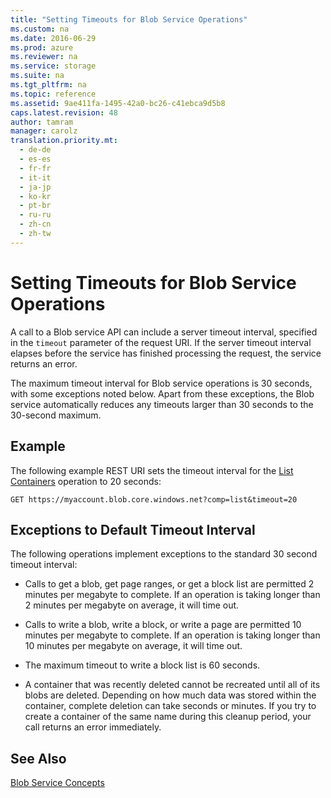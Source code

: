 ```yaml
---
title: "Setting Timeouts for Blob Service Operations"
ms.custom: na
ms.date: 2016-06-29
ms.prod: azure
ms.reviewer: na
ms.service: storage
ms.suite: na
ms.tgt_pltfrm: na
ms.topic: reference
ms.assetid: 9ae411fa-1495-42a0-bc26-c41ebca9d5b8
caps.latest.revision: 48
author: tamram
manager: carolz
translation.priority.mt: 
  - de-de
  - es-es
  - fr-fr
  - it-it
  - ja-jp
  - ko-kr
  - pt-br
  - ru-ru
  - zh-cn
  - zh-tw
---
```

# Setting Timeouts for Blob Service Operations
A call to a Blob service API can include a server timeout interval, specified in the `timeout` parameter of the request URI. If the server timeout interval elapses before the service has finished processing the request, the service returns an error.  
  
 The maximum timeout interval for Blob service operations is 30 seconds, with some exceptions noted below. Apart from these exceptions, the Blob service automatically reduces any timeouts larger than 30 seconds to the 30-second maximum.  
  
## Example  
 The following example REST URI sets the timeout interval for the [List Containers](../fileservices/List-Containers2.md) operation to 20 seconds:  
  
```  
GET https://myaccount.blob.core.windows.net?comp=list&timeout=20  
```  
  
## Exceptions to Default Timeout Interval  
 The following operations implement exceptions to the standard 30 second timeout interval:  
  
-   Calls to get a blob, get page ranges, or get a block list are permitted 2 minutes per megabyte to complete. If an operation is taking longer than 2 minutes per megabyte on average, it will time out.  
  
-   Calls to write a blob, write a block, or write a page are permitted 10 minutes per megabyte to complete. If an operation is taking longer than 10 minutes per megabyte on average, it will time out.  
  
-   The maximum timeout to write a block list is 60 seconds.  
  
-   A container that was recently deleted cannot be recreated until all of its blobs are deleted. Depending on how much data was stored within the container, complete deletion can take seconds or minutes. If you try to create a container of the same name during this cleanup period, your call returns an error immediately.  
  
## See Also  
 [Blob Service Concepts](../fileservices/Blob-Service-Concepts.md)